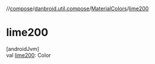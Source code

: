 //[compose](../../../index.md)/[danbroid.util.compose](../index.md)/[MaterialColors](index.md)/[lime200](lime200.md)

# lime200

[androidJvm]\
val [lime200](lime200.md): Color
